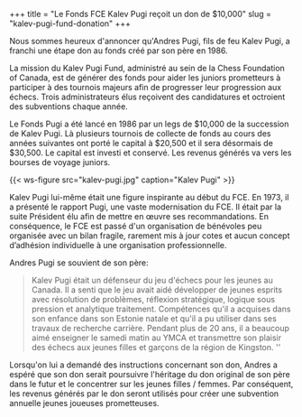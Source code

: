 +++
title = "Le Fonds FCE Kalev Pugi reçoit un don de $10,000"
slug = "kalev-pugi-fund-donation"
+++

Nous sommes heureux d'annoncer qu'Andres Pugi, fils de feu Kalev Pugi, a franchi une étape
don au fonds créé par son père en 1986.

La mission du Kalev Pugi Fund, administré au sein de la Chess Foundation of Canada, est de
générer des fonds pour aider les juniors prometteurs à participer à des tournois majeurs afin de progresser
leur progression aux échecs. Trois administrateurs élus reçoivent des candidatures et octroient des subventions chaque année.

Le Fonds Pugi a été lancé en 1986 par un legs de $10,000 de la succession de Kalev Pugi. Là
plusieurs tournois de collecte de fonds au cours des années suivantes ont porté le capital à $20,500
et il sera désormais de $30,500. Le capital est investi et conservé. Les revenus générés
va vers les bourses de voyage juniors.

{{< ws-figure src="kalev-pugi.jpg" caption="Kalev Pugi" >}}

Kalev Pugi lui-même était une figure inspirante au début du FCE. En 1973, il
a présenté le rapport Pugi, une vaste modernisation du FCE. Il était par la suite
Président élu afin de mettre en œuvre ses recommandations. En conséquence, le FCE est passé d'un
organisation de bénévoles peu organisée avec un bilan fragile, rarement mis à jour
cotes et aucun concept d’adhésion individuelle à une organisation professionnelle.

Andres Pugi se souvient de son père:

> Kalev Pugi était un défenseur du jeu d'échecs pour les jeunes au Canada. Il a senti que le jeu avait aidé
> développer de jeunes esprits avec résolution de problèmes, réflexion stratégique, logique sous pression et analytique
> traitement. Compétences qu'il a acquises dans son enfance dans son Estonie natale et qu'il a pu utiliser dans ses travaux de recherche
> carrière. Pendant plus de 20 ans, il a beaucoup aimé enseigner le samedi matin au YMCA et transmettre
> son plaisir des échecs aux jeunes filles et garçons de la région de Kingston. ''

Lorsqu'on lui a demandé des instructions concernant son don, Andres a espéré que son don serait
poursuivre l'héritage du don original de son père dans le futur et le concentrer sur les jeunes
filles / femmes.
Par conséquent, les revenus générés par le don seront utilisés pour créer une subvention annuelle
jeunes joueuses prometteuses.
